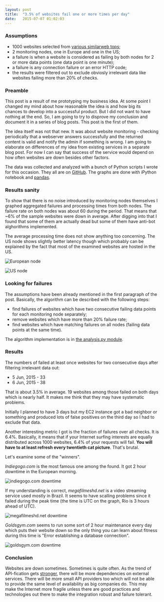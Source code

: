 ```yaml
---
layout: post
title:  "3.5% of websites fail one or more times per day"
date:   2015-07-07 01:02:03
---
```


### Assumptions

* 1000 websites selected from [various similarweb tops](http://www.similarweb.com/global);
* 2 monitoring nodes, one in Europe and one in the US;
* a failure is when a website is considered as failing by both nodes for 2 or more data points (one data point is one minute);
* a failure is any connection failure or an error HTTP code; 
* the results were filtered out to exclude obviosly irrelevant data like websites failing more than 20% of checks.

### Preamble

This post is a result of me prototyping my business idea. At some point I changed my mind about how reasonable the idea is and how big its chances to develop into a successful product. But I did not want to have nothing at the end. So, I am going to try to disprove my conclusion and document it in a series of blog posts. This post is the first of them. 

The idea itself was not that new. It was about website monitoring - checking periodically that a webserver answers successfully and the returned content is valid and notify the admin if something is wrong. I am going to elaborate on differences of my idea from existing services in a separate blog post. For now I can say that success of the service would depend on how often websites are down besides other factors.

The data was collected and analyzed with a bunch of Python scripts I wrote for this occasion. They all are on [GitHub](https://github.com/henadzit/webhealth). The graphs are done with iPython notebook and [pandas](http://pandas.pydata.org/).

### Results sanity

To show that there is no noise introduced by monitoring nodes themselves I graphed aggregated failures and processing times from both nodes. The failure rate on both nodes was about 60 during the period. That means that ~6% of the sample websites were down in average. After digging into that I found that some of them are actually dead but some of them have anti-bot alghorithms implemented.

The average processing time does not show anything too concerning. The US node shows slightly better latency though which probably can be explained by the fact that most of the examined websites are hosted in the US.

![European node](/images/node_overal_europe.png)

![US node](/images/node_overal_us.png)

### Looking for failures

The assumptions have been already mentioned in the first paragraph of the post. Basically, the algorithm can be described with the following steps:

* find failures of websites which have two consecutive failing data points for each monitoring node separately;
* remove websites which have more than 20% failure rate;
* find websites which have matching failures on all nodes (failing data points at the same time).

The algorithm implementation is in [the analysis.py module](https://github.com/henadzit/webhealth/blob/master/webhealth/analysis.py#L42).

### Results

The numbers of failed at least once websites for two consecutive days after filtering irrelevant data out:

* 5 Jun, 2015 - 33 
* 6 Jun, 2015 - 38

That is about 3.5% in average. 19 websites among those failed on both days which is nearly half. It makes me think that they may have systematic problems.

Initially I planned to have 3 days but my EC2 instance got a bad neighbor or something and produced lots of false positives on the third day so I had to exclude that data.

Another interesting metric I got is the fraction of failures over all checks. It is 6.4%. Basically, it means that if your Internet surfing interests are equally distributed across 1000 websites, 6.4% of your requests will fail. **You will have to at least refresh every twentieth cat picture**. That's brutal.

Let's examine some of the "winners".

*Indiegogo.com* is the most famous one among the found. It got 2 hour downtime in the European morning. 

![indiegogo.com downtime](/images/website_indiegogo.com.png)

If my understanding is correct, *megafilmeshd.net* is a video streaming service used mostly in Brazil. It seems to have scalling problems since it failed during the peak time (the time is UTC on the graph, Rio is 3 hours ahead of UTC).

![megafilmeshd.net downtime](/images/website_megafilmeshd.net.png)

*Goldsgym.com* seems to run some sort of 2 hour maintenance every day which puts their website down so the only thing you can learn about fitness during this time is "Error establishing a database connection".

![goldsgym.com downtime](/images/website_goldsgym.com.png)


### Conclusion

Websites are down sometimes. Sometimes is quite often. As the trend of API-fication gets [stronger](http://techcrunch.com/2015/03/18/battle-for-the-building-blocks/), there will be more dependencies on external services. There will be more small API providers too which will not be able to provide the same level of availability as big companies do. This may make the Internet more fragile unless there are good practices and technologies out there to make the integration robust and failure tolerant.
